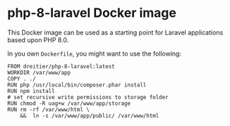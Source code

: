 # php-8-laravel Docker image

This Docker image can be used as a starting point for Laravel applications based upon PHP 8.0.

In you own `Dockerfile`, you might want to use the following:

	FROM dreitier/php-8-laravel:latest
	WORKDIR /var/www/app
	COPY . ./
	RUN php /usr/local/bin/composer.phar install
	RUN npm install
	# set recursive write permissions to storage folder
	RUN chmod -R uag+w /var/www/app/storage
	RUN rm -rf /var/www/html \
		&&  ln -s /var/www/app/public/ /var/www/html
